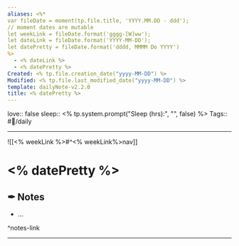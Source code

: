 ```yaml
---
aliases: <%*
var fileDate = moment(tp.file.title, 'YYYY.MM.DD - ddd');
// moment dates are mutable 
let weekLink = fileDate.format('gggg-[W]ww');
let dateLink = fileDate.format('YYYY-MM-DD');
let datePretty = fileDate.format('dddd, MMMM Do YYYY')
%>
  - <% dateLink %>
  - <% datePretty %>
Created: <% tp.file.creation_date("yyyy-MM-DD") %>
Modified: <% tp.file.last_modified_date("yyyy-MM-DD") %>  
template: dailyNote-v2.2.0
title: <% datePretty %>
---
```


love:: false
sleep:: <% tp.system.prompt("Sleep (hrs):", "", false) %>
Tags:: #📅/daily
___

![[<% weekLink %>#^<% weekLink%>nav]]

# <% datePretty %>

## ✒ Notes

- …

^notes-link

___
